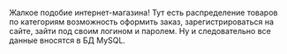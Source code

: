 Жалкое подобие интернет-магазина!
Тут есть распределение товаров по категориям возможность оформить заказ, зарегистрироваться на сайте, зайти под своим логином и паролем. Ну и следовательно все данные вносятся в БД MySQL.
